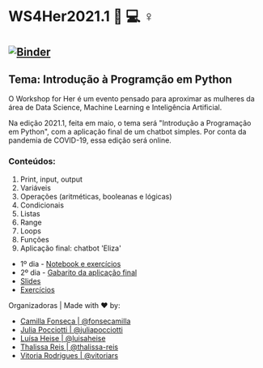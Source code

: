 # WS4Her2021.1 :woman: :computer: ♀️

[![Binder](https://mybinder.org/badge_logo.svg)](https://mybinder.org/v2/gh/turing-usp/WS4Her2021.1/HEAD)
----

## Tema: Introdução à Programção em Python

O Workshop for Her é um  evento pensado para aproximar as mulheres da área de Data Science, Machine Learning e Inteligência Artificial.

Na edição 2021.1, feita em maio, o tema será "Introdução a Programação em Python", com a aplicação final de um chatbot simples.
Por conta da pandemia de COVID-19, essa edição será online.

### Conteúdos:
1. Print, input, output
2. Variáveis
3. Operações (aritméticas, booleanas e lógicas)
4. Condicionais
5. Listas
6. Range
7. Loops
8. Funções
9. Aplicação final: chatbot 'Eliza'


* 1º dia - [Notebook e exercícios](https://github.com/turing-usp/WS4Her2021.1/blob/main/WS4Her2021.ipynb)
* 2º dia - [Gabarito da aplicação final](https://github.com/turing-usp/WS4Her2021.1/blob/main/aplicacao_eliza_gabarito.ipynb)
* [Slides](https://www.canva.com/design/DAEZOO-1GLI/N9Qxas0lYE2Uz5ZTYQaGIw/view?utm_content=DAEZOO-1GLI&utm_campaign=designshare&utm_medium=link&utm_source=sharebutton) 
* [Exercícios](https://github.com/turing-usp/WS4Her2021.1/blob/main/Exerc%C3%ADcios_WS4Her.ipynb)



Organizadoras | Made with :heart: by: <br>
- [Camilla Fonseca | @fonsecamilla](https://github.com/fonsecamilla)
- [Julia Pocciotti | @juliapocciotti](https://github.com/juliapocciotti)
- [Luísa Heise | @luisaheise](https://github.com/luisaheise)
- [Thalissa Reis | @thalissa-reis](https://github.com/thalissa-reis)
- [Vitoria Rodrigues | @vitoriars](https://github.com/vitoriars)

